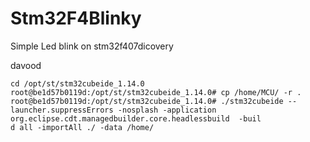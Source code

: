 # Stm32F4Blinky
Simple Led blink on stm32f407dicovery


davood 
```
cd /opt/st/stm32cubeide_1.14.0
root@be1d57b0119d:/opt/st/stm32cubeide_1.14.0# cp /home/MCU/ -r .
root@be1d57b0119d:/opt/st/stm32cubeide_1.14.0# ./stm32cubeide --launcher.suppressErrors -nosplash -application org.eclipse.cdt.managedbuilder.core.headlessbuild  -buil
d all -importAll ./ -data /home/
```
